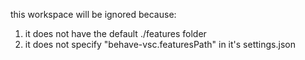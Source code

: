 this workspace will be ignored because:
1. it does not have the default ./features folder
2. it does not specify "behave-vsc.featuresPath" in it's settings.json


